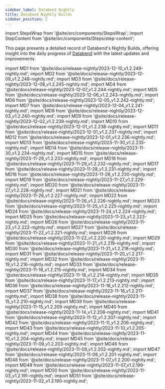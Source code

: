 ```yaml
---
sidebar_label: Databend Nightly
title: Databend Nightly Builds
sidebar_position: 2
---
```


import StepsWrap from '@site/src/components/StepsWrap';
import StepContent from '@site/src/components/Steps/step-content';

This page presents a detailed record of Databend's Nightly Builds, offering insight into the daily progress of <a href="https://github.com/datafuselabs/databend">Databend</a> with the latest updates and improvements.



import MD1 from '@site/docs/release-nightly/2023-12-10_v1.2.249-nightly.md';
import MD2 from '@site/docs/release-nightly/2023-12-09_v1.2.248-nightly.md';
import MD3 from '@site/docs/release-nightly/2023-12-08_v1.2.245-nightly.md';
import MD4 from '@site/docs/release-nightly/2023-12-07_v1.2.244-nightly.md';
import MD5 from '@site/docs/release-nightly/2023-12-06_v1.2.243-nightly.md';
import MD6 from '@site/docs/release-nightly/2023-12-05_v1.2.242-nightly.md';
import MD7 from '@site/docs/release-nightly/2023-12-04_v1.2.241-nightly.md';
import MD8 from '@site/docs/release-nightly/2023-12-03_v1.2.240-nightly.md';
import MD9 from '@site/docs/release-nightly/2023-12-02_v1.2.239-nightly.md';
import MD10 from '@site/docs/release-nightly/2023-12-01_v1.2.238-nightly.md';
import MD11 from '@site/docs/release-nightly/2023-12-01_v1.2.237-nightly.md';
import MD12 from '@site/docs/release-nightly/2023-12-01_v1.2.236-nightly.md';
import MD13 from '@site/docs/release-nightly/2023-11-30_v1.2.235-nightly.md';
import MD14 from '@site/docs/release-nightly/2023-11-30_v1.2.234-nightly.md';
import MD15 from '@site/docs/release-nightly/2023-11-29_v1.2.233-nightly.md';
import MD16 from '@site/docs/release-nightly/2023-11-29_v1.2.232-nightly.md';
import MD17 from '@site/docs/release-nightly/2023-11-28_v1.2.231-nightly.md';
import MD18 from '@site/docs/release-nightly/2023-11-28_v1.2.230-nightly.md';
import MD19 from '@site/docs/release-nightly/2023-11-27_v1.2.229-nightly.md';
import MD20 from '@site/docs/release-nightly/2023-11-27_v1.2.228-nightly.md';
import MD21 from '@site/docs/release-nightly/2023-11-26_v1.2.227-nightly.md';
import MD22 from '@site/docs/release-nightly/2023-11-26_v1.2.226-nightly.md';
import MD23 from '@site/docs/release-nightly/2023-11-25_v1.2.225-nightly.md';
import MD24 from '@site/docs/release-nightly/2023-11-24_v1.2.224-nightly.md';
import MD25 from '@site/docs/release-nightly/2023-11-23_v1.2.223-nightly.md';
import MD26 from '@site/docs/release-nightly/2023-11-23_v1.2.222-nightly.md';
import MD27 from '@site/docs/release-nightly/2023-11-22_v1.2.221-nightly.md';
import MD28 from '@site/docs/release-nightly/2023-11-22_v1.2.220-nightly.md';
import MD29 from '@site/docs/release-nightly/2023-11-21_v1.2.219-nightly.md';
import MD30 from '@site/docs/release-nightly/2023-11-21_v1.2.218-nightly.md';
import MD31 from '@site/docs/release-nightly/2023-11-20_v1.2.217-nightly.md';
import MD32 from '@site/docs/release-nightly/2023-11-19_v1.2.216-nightly.md';
import MD33 from '@site/docs/release-nightly/2023-11-18_v1.2.215-nightly.md';
import MD34 from '@site/docs/release-nightly/2023-11-18_v1.2.214-nightly.md';
import MD35 from '@site/docs/release-nightly/2023-11-17_v1.2.213-nightly.md';
import MD36 from '@site/docs/release-nightly/2023-11-16_v1.2.212-nightly.md';
import MD37 from '@site/docs/release-nightly/2023-11-16_v1.2.211-nightly.md';
import MD38 from '@site/docs/release-nightly/2023-11-15_v1.2.210-nightly.md';
import MD39 from '@site/docs/release-nightly/2023-11-15_v1.2.209-nightly.md';
import MD40 from '@site/docs/release-nightly/2023-11-14_v1.2.208-nightly.md';
import MD41 from '@site/docs/release-nightly/2023-11-12_v1.2.207-nightly.md';
import MD42 from '@site/docs/release-nightly/2023-11-11_v1.2.206-nightly.md';
import MD43 from '@site/docs/release-nightly/2023-11-10_v1.2.205-nightly.md';
import MD44 from '@site/docs/release-nightly/2023-11-10_v1.2.204-nightly.md';
import MD45 from '@site/docs/release-nightly/2023-11-09_v1.2.203-nightly.md';
import MD46 from '@site/docs/release-nightly/2023-11-09_v1.2.202-nightly.md';
import MD47 from '@site/docs/release-nightly/2023-11-08_v1.2.201-nightly.md';
import MD48 from '@site/docs/release-nightly/2023-11-07_v1.2.200-nightly.md';
import MD49 from '@site/docs/release-nightly/2023-11-07_v1.2.199-nightly.md';
import MD50 from '@site/docs/release-nightly/2023-11-03_v1.2.191-nightly.md';
import MD51 from '@site/docs/release-nightly/2023-11-02_v1.2.190-nightly.md';


<StepsWrap> 



<StepContent outLink="https://github.com/datafuselabs/databend/releases/tag/v1.2.249-nightly" number="" title="Dec 10, 2023 (v1.2.249-nightly)">
<MD1 />

</StepContent>

<StepContent outLink="https://github.com/datafuselabs/databend/releases/tag/v1.2.248-nightly" number="" title="Dec 9, 2023 (v1.2.248-nightly)">
<MD2 />

</StepContent>

<StepContent outLink="https://github.com/datafuselabs/databend/releases/tag/v1.2.245-nightly" number="" title="Dec 8, 2023 (v1.2.245-nightly)">
<MD3 />

</StepContent>

<StepContent outLink="https://github.com/datafuselabs/databend/releases/tag/v1.2.244-nightly" number="" title="Dec 7, 2023 (v1.2.244-nightly)">
<MD4 />

</StepContent>

<StepContent outLink="https://github.com/datafuselabs/databend/releases/tag/v1.2.243-nightly" number="" title="Dec 6, 2023 (v1.2.243-nightly)">
<MD5 />

</StepContent>

<StepContent outLink="https://github.com/datafuselabs/databend/releases/tag/v1.2.242-nightly" number="" title="Dec 5, 2023 (v1.2.242-nightly)">
<MD6 />

</StepContent>

<StepContent outLink="https://github.com/datafuselabs/databend/releases/tag/v1.2.241-nightly" number="" title="Dec 4, 2023 (v1.2.241-nightly)">
<MD7 />

</StepContent>

<StepContent outLink="https://github.com/datafuselabs/databend/releases/tag/v1.2.240-nightly" number="" title="Dec 3, 2023 (v1.2.240-nightly)">
<MD8 />

</StepContent>

<StepContent outLink="https://github.com/datafuselabs/databend/releases/tag/v1.2.239-nightly" number="" title="Dec 2, 2023 (v1.2.239-nightly)">
<MD9 />

</StepContent>

<StepContent outLink="https://github.com/datafuselabs/databend/releases/tag/v1.2.238-nightly" number="" title="Dec 1, 2023 (v1.2.238-nightly)">
<MD10 />

</StepContent>

<StepContent outLink="https://github.com/datafuselabs/databend/releases/tag/v1.2.237-nightly" number="" title="Dec 1, 2023 (v1.2.237-nightly)">
<MD11 />

</StepContent>

<StepContent outLink="https://github.com/datafuselabs/databend/releases/tag/v1.2.236-nightly" number="" title="Dec 1, 2023 (v1.2.236-nightly)">
<MD12 />

</StepContent>

<StepContent outLink="https://github.com/datafuselabs/databend/releases/tag/v1.2.235-nightly" number="" title="Nov 30, 2023 (v1.2.235-nightly)">
<MD13 />

</StepContent>

<StepContent outLink="https://github.com/datafuselabs/databend/releases/tag/v1.2.234-nightly" number="" title="Nov 30, 2023 (v1.2.234-nightly)">
<MD14 />

</StepContent>

<StepContent outLink="https://github.com/datafuselabs/databend/releases/tag/v1.2.233-nightly" number="" title="Nov 29, 2023 (v1.2.233-nightly)">
<MD15 />

</StepContent>

<StepContent outLink="https://github.com/datafuselabs/databend/releases/tag/v1.2.232-nightly" number="" title="Nov 29, 2023 (v1.2.232-nightly)">
<MD16 />

</StepContent>

<StepContent outLink="https://github.com/datafuselabs/databend/releases/tag/v1.2.231-nightly" number="" title="Nov 28, 2023 (v1.2.231-nightly)">
<MD17 />

</StepContent>

<StepContent outLink="https://github.com/datafuselabs/databend/releases/tag/v1.2.230-nightly" number="" title="Nov 28, 2023 (v1.2.230-nightly)">
<MD18 />

</StepContent>

<StepContent outLink="https://github.com/datafuselabs/databend/releases/tag/v1.2.229-nightly" number="" title="Nov 27, 2023 (v1.2.229-nightly)">
<MD19 />

</StepContent>

<StepContent outLink="https://github.com/datafuselabs/databend/releases/tag/v1.2.228-nightly" number="" title="Nov 27, 2023 (v1.2.228-nightly)">
<MD20 />

</StepContent>

<StepContent outLink="https://github.com/datafuselabs/databend/releases/tag/v1.2.227-nightly" number="" title="Nov 26, 2023 (v1.2.227-nightly)">
<MD21 />

</StepContent>

<StepContent outLink="https://github.com/datafuselabs/databend/releases/tag/v1.2.226-nightly" number="" title="Nov 26, 2023 (v1.2.226-nightly)">
<MD22 />

</StepContent>

<StepContent outLink="https://github.com/datafuselabs/databend/releases/tag/v1.2.225-nightly" number="" title="Nov 25, 2023 (v1.2.225-nightly)">
<MD23 />

</StepContent>

<StepContent outLink="https://github.com/datafuselabs/databend/releases/tag/v1.2.224-nightly" number="" title="Nov 24, 2023 (v1.2.224-nightly)">
<MD24 />

</StepContent>

<StepContent outLink="https://github.com/datafuselabs/databend/releases/tag/v1.2.223-nightly" number="" title="Nov 23, 2023 (v1.2.223-nightly)">
<MD25 />

</StepContent>

<StepContent outLink="https://github.com/datafuselabs/databend/releases/tag/v1.2.222-nightly" number="" title="Nov 23, 2023 (v1.2.222-nightly)">
<MD26 />

</StepContent>

<StepContent outLink="https://github.com/datafuselabs/databend/releases/tag/v1.2.221-nightly" number="" title="Nov 22, 2023 (v1.2.221-nightly)">
<MD27 />

</StepContent>

<StepContent outLink="https://github.com/datafuselabs/databend/releases/tag/v1.2.220-nightly" number="" title="Nov 22, 2023 (v1.2.220-nightly)">
<MD28 />

</StepContent>

<StepContent outLink="https://github.com/datafuselabs/databend/releases/tag/v1.2.219-nightly" number="" title="Nov 21, 2023 (v1.2.219-nightly)">
<MD29 />

</StepContent>

<StepContent outLink="https://github.com/datafuselabs/databend/releases/tag/v1.2.218-nightly" number="" title="Nov 21, 2023 (v1.2.218-nightly)">
<MD30 />

</StepContent>

<StepContent outLink="https://github.com/datafuselabs/databend/releases/tag/v1.2.217-nightly" number="" title="Nov 20, 2023 (v1.2.217-nightly)">
<MD31 />

</StepContent>

<StepContent outLink="https://github.com/datafuselabs/databend/releases/tag/v1.2.216-nightly" number="" title="Nov 19, 2023 (v1.2.216-nightly)">
<MD32 />

</StepContent>

<StepContent outLink="https://github.com/datafuselabs/databend/releases/tag/v1.2.215-nightly" number="" title="Nov 18, 2023 (v1.2.215-nightly)">
<MD33 />

</StepContent>

<StepContent outLink="https://github.com/datafuselabs/databend/releases/tag/v1.2.214-nightly" number="" title="Nov 18, 2023 (v1.2.214-nightly)">
<MD34 />

</StepContent>

<StepContent outLink="https://github.com/datafuselabs/databend/releases/tag/v1.2.213-nightly" number="" title="Nov 17, 2023 (v1.2.213-nightly)">
<MD35 />

</StepContent>

<StepContent outLink="https://github.com/datafuselabs/databend/releases/tag/v1.2.212-nightly" number="" title="Nov 16, 2023 (v1.2.212-nightly)">
<MD36 />

</StepContent>

<StepContent outLink="https://github.com/datafuselabs/databend/releases/tag/v1.2.211-nightly" number="" title="Nov 16, 2023 (v1.2.211-nightly)">
<MD37 />

</StepContent>

<StepContent outLink="https://github.com/datafuselabs/databend/releases/tag/v1.2.210-nightly" number="" title="Nov 15, 2023 (v1.2.210-nightly)">
<MD38 />

</StepContent>

<StepContent outLink="https://github.com/datafuselabs/databend/releases/tag/v1.2.209-nightly" number="" title="Nov 15, 2023 (v1.2.209-nightly)">
<MD39 />

</StepContent>

<StepContent outLink="https://github.com/datafuselabs/databend/releases/tag/v1.2.208-nightly" number="" title="Nov 14, 2023 (v1.2.208-nightly)">
<MD40 />

</StepContent>

<StepContent outLink="https://github.com/datafuselabs/databend/releases/tag/v1.2.207-nightly" number="" title="Nov 12, 2023 (v1.2.207-nightly)">
<MD41 />

</StepContent>

<StepContent outLink="https://github.com/datafuselabs/databend/releases/tag/v1.2.206-nightly" number="" title="Nov 11, 2023 (v1.2.206-nightly)">
<MD42 />

</StepContent>

<StepContent outLink="https://github.com/datafuselabs/databend/releases/tag/v1.2.205-nightly" number="" title="Nov 10, 2023 (v1.2.205-nightly)">
<MD43 />

</StepContent>

<StepContent outLink="https://github.com/datafuselabs/databend/releases/tag/v1.2.204-nightly" number="" title="Nov 10, 2023 (v1.2.204-nightly)">
<MD44 />

</StepContent>

<StepContent outLink="https://github.com/datafuselabs/databend/releases/tag/v1.2.203-nightly" number="" title="Nov 9, 2023 (v1.2.203-nightly)">
<MD45 />

</StepContent>

<StepContent outLink="https://github.com/datafuselabs/databend/releases/tag/v1.2.202-nightly" number="" title="Nov 9, 2023 (v1.2.202-nightly)">
<MD46 />

</StepContent>

<StepContent outLink="https://github.com/datafuselabs/databend/releases/tag/v1.2.201-nightly" number="" title="Nov 8, 2023 (v1.2.201-nightly)">
<MD47 />

</StepContent>

<StepContent outLink="https://github.com/datafuselabs/databend/releases/tag/v1.2.200-nightly" number="" title="Nov 7, 2023 (v1.2.200-nightly)">
<MD48 />

</StepContent>

<StepContent outLink="https://github.com/datafuselabs/databend/releases/tag/v1.2.199-nightly" number="" title="Nov 7, 2023 (v1.2.199-nightly)">
<MD49 />

</StepContent>

<StepContent outLink="https://github.com/datafuselabs/databend/releases/tag/v1.2.191-nightly" number="" title="Nov 3, 2023 (v1.2.191-nightly)">
<MD50 />

</StepContent>

<StepContent outLink="https://github.com/datafuselabs/databend/releases/tag/v1.2.190-nightly" number="" title="Nov 2, 2023 (v1.2.190-nightly)">
<MD51 />

</StepContent>

</StepsWrap> 
